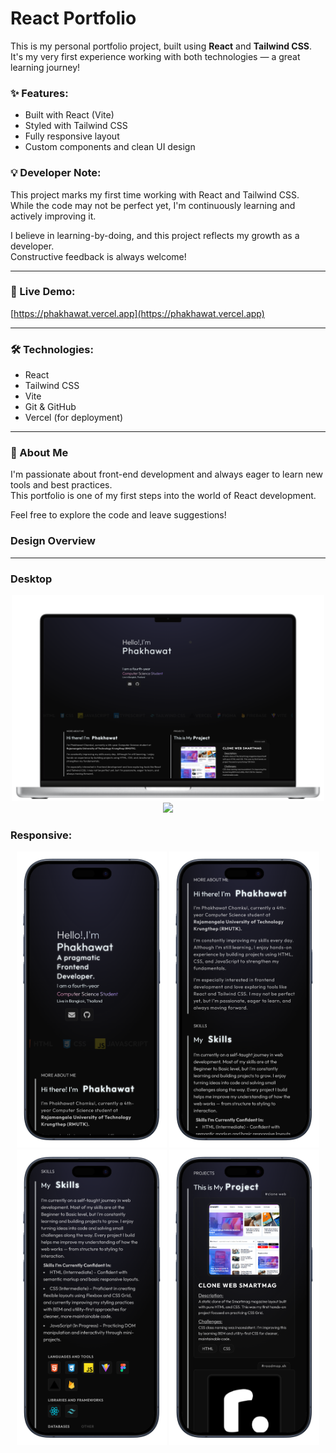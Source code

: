 # React Portfolio

This is my personal portfolio project, built using **React** and **Tailwind CSS**.  
It's my very first experience working with both technologies — a great learning journey!

### ✨ Features:
- Built with React (Vite)
- Styled with Tailwind CSS
- Fully responsive layout
- Custom components and clean UI design

### 💡 Developer Note:
This project marks my first time working with React and Tailwind CSS.  
While the code may not be perfect yet, I'm continuously learning and actively improving it.

I believe in learning-by-doing, and this project reflects my growth as a developer.  
Constructive feedback is always welcome!

---

### 🚀 Live Demo:
[https://phakhawat.vercel.app](https://phakhawat.vercel.app)

---

### 🛠️ Technologies:
- React
- Tailwind CSS
- Vite
- Git & GitHub
- Vercel (for deployment)

---

### 🙋 About Me
I'm passionate about front-end development and always eager to learn new tools and best practices.  
This portfolio is one of my first steps into the world of React development.

Feel free to explore the code and leave suggestions!

### Design Overview

---
### Desktop
<p align="center">
  <img src="./Overview/mac/phakhawat.vercel.app_-front.png" width="500"/>
  <img src="./Overview/mac/1.png" width="500"/>
</p>

### **Responsive**:
<p align="center">
  <img src="./Overview/iphone/1.png" width="240"/>
  <img src="./Overview/iphone/2.png" width="240"/>
  <img src="./Overview/iphone/3.png" width="240"/>
  <img src="./Overview/iphone/4.png" width="240"/>
</p>



